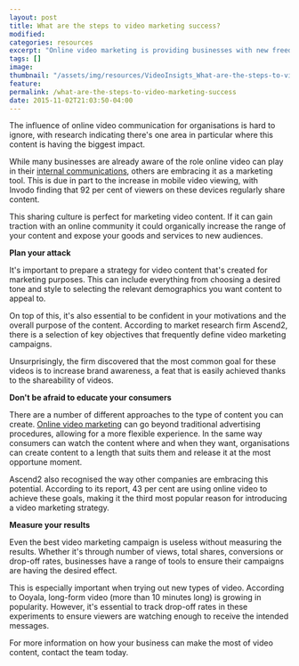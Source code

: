 ```yaml
---
layout: post
title: What are the steps to video marketing success?
modified:
categories: resources
excerpt: "Online video marketing is providing businesses with new freedom when it comes to promoting their content. What do you need to know?"
tags: []
image:
thumbnail: "/assets/img/resources/VideoInsigts_What-are-the-steps-to-video-marketing-success.jpg"
feature:
permalink: /what-are-the-steps-to-video-marketing-success
date: 2015-11-02T21:03:50-04:00
---
```

<input id="br-article-id" name="br-article-id" type="hidden" value="6024000" />

The influence of online video communication for organisations is hard to ignore, with research indicating there's one area in particular where this content is having the biggest impact.

While many businesses are already aware of the role online video can play in their <a href="/employee-engagement/">internal communications</a>, others are embracing it as a marketing tool. This is due in part to the increase in mobile video viewing, with Invodo finding that 92 per cent of viewers on these devices regularly share content.

This sharing culture is perfect for marketing video content. If it can gain traction with an online community it could organically increase the range of your content and expose your goods and services to new audiences.

<strong>Plan your attack</strong>

It's important to prepare a strategy for video content that's created for marketing purposes. This can include everything from choosing a desired tone and style to selecting the relevant demographics you want content to appeal to.

On top of this, it's also essential to be confident in your motivations and the overall purpose of the content. According to market research firm Ascend2, there is a selection of key objectives that frequently define video marketing campaigns.

Unsurprisingly, the firm discovered that the most common goal for these videos is to increase brand awareness, a feat that is easily achieved thanks to the shareability of videos.

<strong>Don't be afraid to educate your consumers</strong>

There are a number of different approaches to the type of content you can create. <a href="/marketing-communications/">Online video marketing</a> can go beyond traditional advertising procedures, allowing for a more flexible experience. In the same way consumers can watch the content where and when they want, organisations can create content to a length that suits them and release it at the most opportune moment.

Ascend2 also recognised the way other companies are embracing this potential. According to its report, 43 per cent are using online video to achieve these goals, making it the third most popular reason for introducing a video marketing strategy.

<strong>Measure your results</strong>

Even the best video marketing campaign is useless without measuring the results. Whether it's through number of views, total shares, conversions or drop-off rates, businesses have a range of tools to ensure their campaigns are having the desired effect.

This is especially important when trying out new types of video. According to Ooyala, long-form video (more than 10 minutes long) is growing in popularity. However, it's essential to track drop-off rates in these experiments to ensure viewers are watching enough to receive the intended messages.

For more information on how your business can make the most of video content, contact the team today.